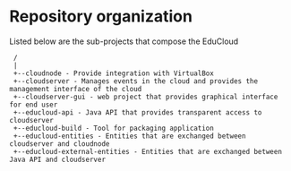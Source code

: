 # Repository organization #

Listed below are the sub-projects that compose the EduCloud

```
 /
 |
 +--cloudnode - Provide integration with VirtualBox
 +--cloudserver - Manages events in the cloud and provides the management interface of the cloud
 +--cloudserver-gui - web project that provides graphical interface for end user
 +--educloud-api - Java API that provides transparent access to cloudserver
 +--educloud-build - Tool for packaging application
 +--educloud-entities - Entities that are exchanged between cloudserver and cloudnode
 +--educloud-external-entities - Entities that are exchanged between Java API and cloudserver
```